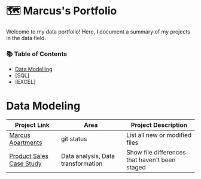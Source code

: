 # 🗺️ Marcus's Portfolio
Welcome to my data portfolio! Here, I document a summary of my projects in the data field.

### 📚 Table of Contents

- [Data Modelling](#data-modeling)
- [SQL]
- [EXCEL]

# Data Modeling

| Project Link | Area |  Project Description |
| --- | --- | --- |
| [Marcus Apartments](https://github.com/marcusasar/Sql_data_models) | git status | List all new or modified files |
| [Product Sales Case Study](https://github.com/marcusasar/SQL_Product_Sales/tree/main/Sales%20Analysis) | Data analysis, Data transformation | Show file differences that haven't been staged |










